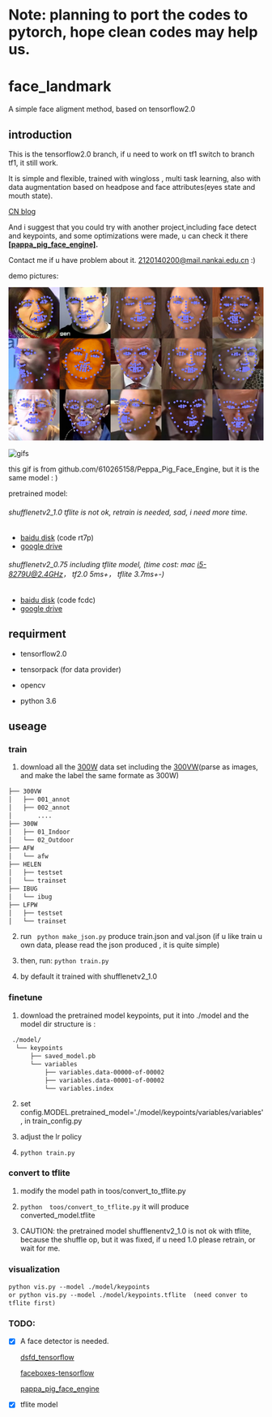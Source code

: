 # Note: planning to port the codes to pytorch, hope clean codes may help us.

# face_landmark
A simple face aligment method, based on tensorflow2.0


## introduction
This is the tensorflow2.0 branch, if u need to work on tf1 switch to branch tf1, it still work.
 
It is simple and flexible, trained with wingloss , multi task learning, also with data augmentation based on headpose and face attributes(eyes state and mouth state).

[CN blog](https://blog.csdn.net/qq_35606924/article/details/99711208)

And i suggest that you could try with another project,including face detect and keypoints, and some optimizations were made, u can check it there **[[pappa_pig_face_engine]](https://github.com/610265158/Peppa_Pig_Face_Engine).**

Contact me if u have problem about it. 2120140200@mail.nankai.edu.cn :)

demo pictures:

![samples](https://github.com/610265158/face_landmark/blob/master/figures/tmp_screenshot_18.08.20192.png)

![gifs](https://github.com/610265158/Peppa_Pig_Face_Engine/blob/master/figure/sample.gif)

this gif is from github.com/610265158/Peppa_Pig_Face_Engine, but it is the same model : )

pretrained model:

###### shufflenetv2_1.0   tflite is not ok, retrain is needed, sad, i need more time.
+ [baidu disk](https://pan.baidu.com/s/1uuPnrF7h228gLLdf2JTqLQ)  (code rt7p)
+ [google drive](https://drive.google.com/open?id=1Zy5hG7AL69zym4EGwkprW9INnj_5P9a0)

###### shufflenetv2_0.75   including tflite model, (time cost: mac i5-8279U@2.4GHz， tf2.0 5ms+， tflite 3.7ms+-)
+ [baidu disk](https://pan.baidu.com/s/1JxZ9nhFpWCAv5A44yUEcOA)  (code fcdc)
+ [google drive](https://drive.google.com/open?id=1VAJ8qObyRfLmpimoZA6QwrhXjQmgwBXn)




## requirment

+ tensorflow2.0

+ tensorpack (for data provider)

+ opencv

+ python 3.6


## useage

### train

1. download all the [300W](https://ibug.doc.ic.ac.uk/resources/facial-point-annotations/) data set including the [300VW](https://ibug.doc.ic.ac.uk/resources/300-VW/)(parse as images, and make the label the same formate as 300W)
```
├── 300VW
│   ├── 001_annot
│   ├── 002_annot
│       ....
├── 300W
│   ├── 01_Indoor
│   └── 02_Outdoor
├── AFW
│   └── afw
├── HELEN
│   ├── testset
│   └── trainset
├── IBUG
│   └── ibug
├── LFPW
│   ├── testset
│   └── trainset
```

2. run ` python make_json.py` produce train.json and val.json
(if u like train u own data, please read the json produced , it is quite simple)

3. then, run:  `python train.py`

4. by default it trained with shufflenetv2_1.0

### finetune

1. download the pretrained model keypoints, put it into ./model
   and the model dir structure is :
   
  ```
   ./model/
    └── keypoints
        ├── saved_model.pb
        └── variables
            ├── variables.data-00000-of-00002
            ├── variables.data-00001-of-00002
            └── variables.index

  ```

2. set config.MODEL.pretrained_model='./model/keypoints/variables/variables', in train_config.py

3. adjust the lr policy

4. `python train.py`

### convert to tflite

1. modify the model path in toos/convert_to_tflite.py

2. `python  toos/convert_to_tflite.py`  it will produce converted_model.tflite

3. CAUTION: the pretrained model shufflenentv2_1.0 is not ok with tflite, because the shuffle op,
 but it was fixed, if u need 1.0 please retrain, or wait for me. 
### visualization

```
python vis.py --model ./model/keypoints  
or python vis.py --model ./model/keypoints.tflite  (need conver to tflite first) 
```

### TODO: 
- [x] A face detector is needed.

  [dsfd_tensorflow](https://github.com/610265158/DSFD-tensorflow)
  
  [faceboxes-tensorflow](https://github.com/610265158/faceboxes-tensorflow)
          
  [pappa_pig_face_engine](github.com/610265158/Peppa_Pig_Face_Engine)
  
- [x] tflite model    







